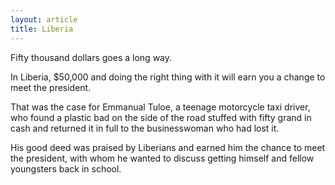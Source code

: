 ```yaml
---
layout: article
title: Liberia
---
```


Fifty thousand dollars goes a long way.

In Liberia, $50,000 and doing the right thing with it will earn you a change to meet the president.

That was the case for Emmanual Tuloe, a teenage motorcycle taxi driver, who found a plastic bad on the side of the road stuffed with fifty grand in cash and returned it in full to the businesswoman who had lost it.

His good deed was praised by Liberians and earned him the chance to meet the president, with whom he wanted to discuss getting himself and fellow youngsters back in school.

